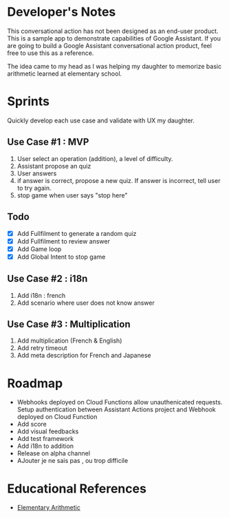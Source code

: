 # Developer's Notes
This conversational action has not been designed as an end-user product. This is a sample app to demonstrate capabilities of Google Assistant.
If you are going to build a Google Assistant conversational action product, feel free to use this as a reference.

The idea came to my head as I was helping my daughter to memorize basic arithmetic learned at elementary school.

# Sprints

Quickly develop each use case and validate with UX my daughter.

## Use Case #1 : MVP
1. User select an operation (addition), a level of difficulty.
2. Assistant propose an quiz
3. User answers
4. if answer is correct, propose a new quiz. If answer is incorrect, tell user to try again.
5. stop game when user says "stop here"

## Todo

- [x] Add Fullfilment to generate a random quiz
- [x] Add Fullfilment to review answer
- [x] Add Game loop
- [x] Add Global Intent to stop game

## Use Case #2 : i18n
1. Add i18n : french
2. Add scenario where user does not know answer

## Use Case #3 : Multiplication
1. Add multiplication (French & English)
2. Add retry timeout
3. Add meta description for French and Japanese


# Roadmap

* Webhooks deployed on Cloud Functions allow unauthenicated requests. Setup authentication between Assistant Actions project and Webhook deployed on Cloud Function
* Add score
* Add visual feedbacks
* Add test framework
* Add i18n to addition
* Release on alpha channel
* AJouter je ne sais pas , ou trop difficile

# Educational References
+ [Elementary Arithmetic](https://en.wikipedia.org/wiki/Elementary_arithmetic)
